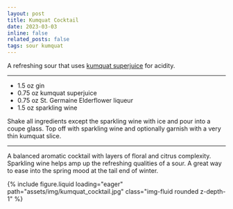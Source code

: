 ```yaml
---
layout: post
title: Kumquat Cocktail
date: 2023-03-03 
inline: false
related_posts: false
tags: sour kumquat 
---
```


A refreshing sour that uses <a href="https://www.kevinkos.com/post/kumquat-super-juice">kumquat superjuice</a> for acidity.

---

<ul>
    <li> 1.5 oz gin</li>
    <li> 0.75 oz kumquat superjuice</li>
    <li> 0.75 oz St. Germaine Elderflower liqueur</li>
    <li> 1.5 oz sparkling wine</li>
</ul>

Shake all ingredients except the sparkling wine with ice and pour into a coupe glass. Top off with sparkling wine and optionally garnish with a very thin kumquat slice.

---

A balanced aromatic cocktail with layers of floral and citrus complexity. Sparkling wine helps amp up the refreshing qualities of a sour. A great way to ease into the spring mood at the tail end of winter.

{% include figure.liquid loading="eager" path="assets/img/kumquat_cocktail.jpg" class="img-fluid rounded z-depth-1" %}

